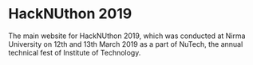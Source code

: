 # HackNUthon 2019

The main website for HackNUthon 2019, which was conducted at Nirma University on 12th and 13th March 2019 as a part of NuTech, the annual technical fest of Institute of Technology.
